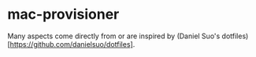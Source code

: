 # mac-provisioner


Many aspects come directly from or are inspired by (Daniel Suo's dotfiles)[https://github.com/danielsuo/dotfiles].